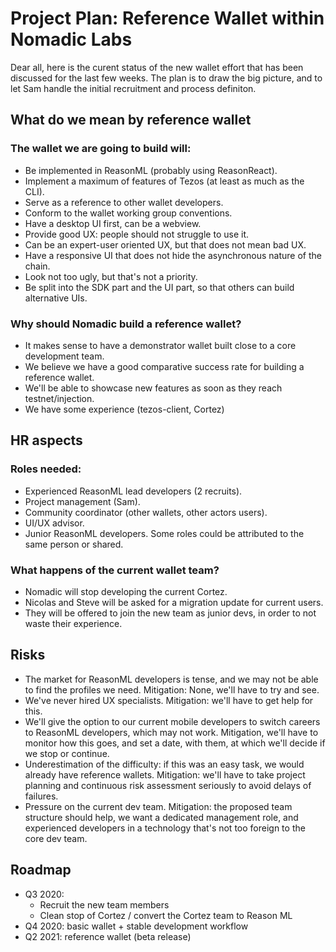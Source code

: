 # Project Plan: Reference Wallet within Nomadic Labs

Dear all, here is the curent status of the new wallet effort that has been discussed for the last few weeks. The plan is to draw the big picture, and to let Sam handle the initial recruitment and process definiton.

## What do we mean by reference wallet

### The wallet we are going to build will:

 - Be implemented in ReasonML (probably using ReasonReact).
 - Implement a maximum of features of Tezos (at least as much as the CLI).
 - Serve as a reference to other wallet developers.
 - Conform to the wallet working group conventions.
 - Have a desktop UI first, can be a webview.
 - Provide good UX: people should not struggle to use it.
 - Can be an expert-user oriented UX, but that does not mean bad UX.
 - Have a responsive UI that does not hide the asynchronous nature of the chain.
 - Look not too ugly, but that's not a priority.
 - Be split into the SDK part and the UI part, so that others can build alternative UIs.

### Why should Nomadic build a reference wallet?

 - It makes sense to have a demonstrator wallet built close to a core development team.
 - We believe we have a good comparative success rate for building a reference wallet.
 - We'll be able to showcase new features as soon as they reach testnet/injection.
 - We have some experience (tezos-client, Cortez)

## HR aspects

### Roles needed:

 - Experienced ReasonML lead developers (2 recruits).
 - Project management (Sam).
 - Community coordinator (other wallets, other actors users).
 - UI/UX advisor.
 - Junior ReasonML developers.
Some roles could be attributed to the same person or shared.

### What happens of the current wallet team?

 - Nomadic will stop developing the current Cortez.
 - Nicolas and Steve will be asked for a migration update for current users.
 - They will be offered to join the new team as junior devs, in order to not waste their experience.

## Risks

  - The market for ReasonML developers is tense, and we may not be able to find the profiles we need. Mitigation: None, we'll have to try and see.
  - We've never hired UX specialists. Mitigation: we'll have to get help for this.
  - We'll give the option to our current mobile developers to switch careers to ReasonML developers, which may not work. Mitigation, we'll have to monitor how this goes, and set a date, with them, at which we'll decide if we stop or continue.
  - Underestimation of the difficulty: if this was an easy task, we would already have reference wallets. Mitigation: we'll have to take project planning and continuous risk assessment seriously to avoid delays of failures.
  - Pressure on the current dev team. Mitigation: the proposed team structure should help, we want a dedicated management role, and experienced developers in a technology that's not too foreign to the core dev team.

## Roadmap

  - Q3 2020:
    - Recruit the new team members
    - Clean stop of Cortez / convert the Cortez team to Reason ML
  - Q4 2020: basic wallet + stable development workflow
  - Q2 2021: reference wallet (beta release)
  
